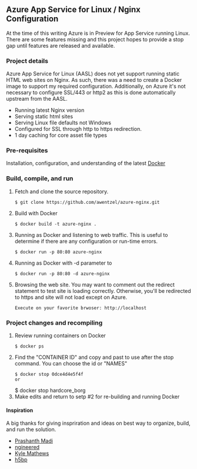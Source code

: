## Azure App Service for Linux / Nginx Configuration
At the time of this writing Azure is in Preview for App Service running Linux. There are some features missing and this project hopes to provide a stop gap until features are released and available.
 
### Project details
Azure App Service for Linux (AASL) does not yet support running static HTML web sites on Nginx. As such, there was a need to create a Docker image to support my required configuration. Additionally, on Azure it's not necessary to configure SSL/443 or http2 as this is done automatically upstream from the AASL.

- Running latest Nginx version
- Serving static html sites
- Serving Linux file defaults not Windows
- Configured for SSL through http to https redirection.
- 1 day caching for core asset file types

### Pre-requisites
Installation, configuration, and understanding of the latest [Docker](https://docs.docker.com/get-started/)

### Build, compile, and run
1. Fetch and clone the source repository.
    ``` 
    $ git clone https://github.com/awentzel/azure-nginx.git
2. Build with Docker
    ``` 
    $ docker build -t azure-nginx .
3. Running as Docker and listening to web traffic. This is useful to determine if there are any configuration or run-time errors.
    ``` 
    $ docker run -p 80:80 azure-nginx
3. Running as Docker with -d parameter to
    ``` 
    $ docker run -p 80:80 -d azure-nginx
4. Browsing the web site. You may want to comment out the redirect statement to test site is loading correctly. Otherwise, you'll be redirected to https and site will not load except on Azure.
    ``` 
    Execute on your favorite brwoser: http://localhost    

### Project changes and recompiling
1. Review running containers on Docker
    ``` 
    $ docker ps
2. Find the "CONTAINER ID" and copy and past to use after the stop command. You can choose the id or "NAMES"
    ``` 
    $ docker stop 0dce4d4e5f4f
    or
    ``` 
    $ docker stop hardcore_borg
3. Make edits and return to setp #2 for re-building and running Docker

#### Inspiration
A big thanks for giving inspriration and ideas on best way to organize, build, and run the solution.
- [Prashanth Madi](https://github.com/prashanthmadi/apps/tree/master/azure-nginx)
- [ngineered](https://github.com/ngineered/nginx-static)
- [Kyle Mathews](https://www.bricolage.io/hosting-static-sites-with-docker-and-nginx/)
- [h5bp](https://github.com/h5bp/server-configs-nginx)